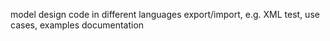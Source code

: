model
design
code in different languages
export/import, e.g. XML
test, use cases, examples
documentation
